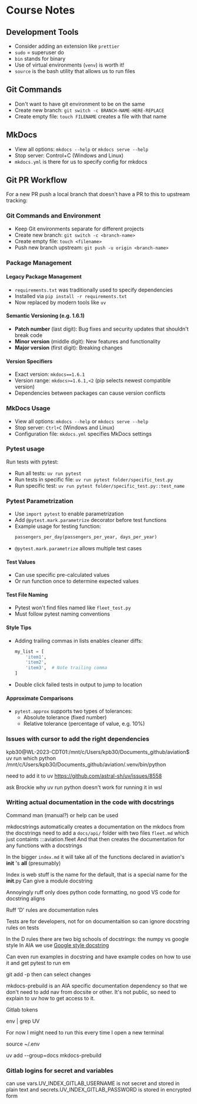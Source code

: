 # Course Notes

## Development Tools

- Consider adding an extension like `prettier`
- `sudo` = superuser do
- `bin` stands for binary
- Use of virtual environments (`venv`) is worth it!
- `source` is the bash utility that allows us to run files

## Git Commands

- Don't want to have git environment to be on the same
- Create new branch: `git switch -c BRANCH-NAME-HERE-REPLACE`
- Create empty file: `touch FILENAME` creates a file with that name

## MkDocs

- View all options: `mkdocs --help` or `mkdocs serve --help`
- Stop server: Control+C (Windows and Linux)
- `mkdocs.yml` is there for us to specify config for mkdocs

## Git PR Workflow

For a new PR push a local branch that doesn't have a PR to this to upstream tracking:

### Git Commands and Environment

- Keep Git environments separate for different projects
- Create new branch: `git switch -c <branch-name>`
- Create empty file: `touch <filename>`
- Push new branch upstream: `git push -u origin <branch-name>`

### Package Management

#### Legacy Package Management

- `requirements.txt` was traditionally used to specify dependencies
- Installed via `pip install -r requirements.txt`
- Now replaced by modern tools like `uv`

#### Semantic Versioning (e.g. 1.6.1)

- **Patch number** (last digit): Bug fixes and security updates that shouldn't break code
- **Minor version** (middle digit): New features and functionality
- **Major version** (first digit): Breaking changes

#### Version Specifiers

- Exact version: `mkdocs==1.6.1`
- Version range: `mkdocs>=1.6.1,<2` (pip selects newest compatible version)
- Dependencies between packages can cause version conflicts

### MkDocs Usage

- View all options: `mkdocs --help` or `mkdocs serve --help`
- Stop server: `Ctrl+C` (Windows and Linux)
- Configuration file: `mkdocs.yml` specifies MkDocs settings

### Pytest usage

Run tests with pytest:

- Run all tests: `uv run pytest`
- Run tests in specific file: `uv run pytest folder/specific_test.py`
- Run specific test: `uv run pytest folder/specific_test.py::test_name`

### Pytest Parametrization

- Use `import pytest` to enable parametrization
- Add `@pytest.mark.parametrize` decorator before test functions
- Example usage for testing function:
  ```python
  passengers_per_day(passengers_per_year, days_per_year)
  ```
- `@pytest.mark.parametrize` allows multiple test cases

#### Test Values

- Can use specific pre-calculated values
- Or run function once to determine expected values

#### Test File Naming

- Pytest won't find files named like `fleet_test.py`
- Must follow pytest naming conventions

#### Style Tips

- Adding trailing commas in lists enables cleaner diffs:
  ```python
  my_list = [
      'item1',
      'item2',
      'item3',  # Note trailing comma
  ]
  ```
- Double click failed tests in output to jump to location

#### Approximate Comparisons

- `pytest.approx` supports two types of tolerances:
  - Absolute tolerance (fixed number)
  - Relative tolerance (percentage of value, e.g. 10%)

### Issues with cursor to add the right dependencies

kpb30@WL-2023-CDT01:/mnt/c/Users/kpb30/Documents_github/aviation$ uv run which python
/mnt/c/Users/kpb30/Documents_github/aviation/.venv/bin/python

need to add it to uv
https://github.com/astral-sh/uv/issues/8558

ask Brockie why uv run python doesn't work for running it in wsl

### Writing actual documentation in the code with docstrings

Command man (manual?) or help can be used

mkdocstrings automatically creates a documentation on the mkdocs from the docstrings
need to add a `docs/api/` folder with two files `fleet.md` which just containts :::aviation.fleet
And that then creates the documentation for any functions with a docstrings

In the bigger `index.md` it will take all of the functions declared in aviation's **init** 's **all** (presumably)

Index is web stuff is the name for the default, that is a special name for the **init**.py
Can give a module docstring

Annoyingly ruff only does python code formatting, no good VS code for docstring aligns

Ruff 'D' rules are documentation rules

Tests are for developers, not for on documentaition
so can ignore docstring rules on tests

In the D rules there are two big schools of docstrings: the numpy vs google style
In AIA we use [Google style docstring](https://sphinxcontrib-napoleon.readthedocs.io/en/latest/example_google.html)

Can even run examples in docstring and have example codes on how to use it and get pytest to run em

git add -p then can select changes

mkdocs-prebuild is an AIA specific documentation dependency so that we don't need to add nav from docsite or other. It's not public, so need to explain to uv how to get access to it.

Gitlab tokens

env | grep UV

For now I might need to run this every time I open a new terminal

source ~/.env

uv add --group=docs mkdocs-prebuild

### Gitlab logins for secret and variables

can use vars.UV_INDEX_GITLAB_USERNAME is not secret and stored in plain text
and secrets.UV_INDEX_GITLAB_PASSWORD is stored in encrypted form
